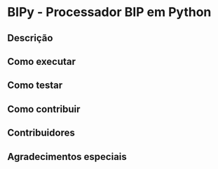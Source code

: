 # BIPy - Processador BIP em Python

## Descrição

## Como executar

## Como testar

## Como contribuir

## Contribuidores

## Agradecimentos especiais